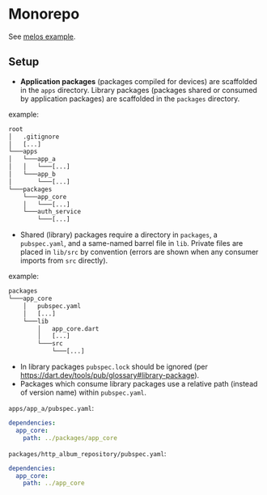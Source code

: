 # Monorepo 

See [melos example](./melos).

## Setup 

- **Application packages** (packages compiled for devices) are scaffolded in the `apps` directory. Library packages (packages shared or consumed by application packages) are scaffolded in the `packages` directory.

example:
```txt
root
│   .gitignore
│   [...]
└───apps
│   └───app_a
│   │   └───[...]
│   └───app_b
│       └───[...]
└───packages
    └───app_core
    │   └───[...]
    └───auth_service
        └───[...]
```

- Shared (library) packages require a directory in `packages`, a `pubspec.yaml`, and a same-named barrel file in `lib`. Private files are placed in `lib/src` by convention (errors are shown when any consumer imports from `src` directly).

example:

```txt
packages
└───app_core
    │   pubspec.yaml
    │   [...]
    └───lib
        │   app_core.dart
        │   [...]
        └───src
            └───[...]
```
    
- In library packages `pubspec.lock` should be ignored (per https://dart.dev/tools/pub/glossary#library-package).
- Packages which consume library packages use a relative path (instead of version name) within `pubspec.yaml`.

`apps/app_a/pubspec.yaml`:
```yaml
dependencies:
  app_core:
    path: ../packages/app_core
```

`packages/http_album_repository/pubspec.yaml`:
```yaml
dependencies:
  app_core:
    path: ../app_core
```

